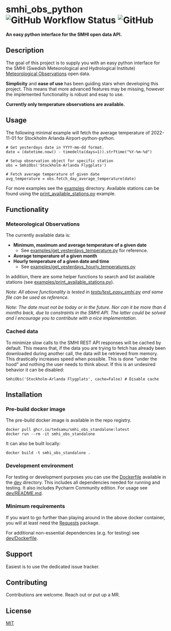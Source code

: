 # smhi_obs_python ![GitHub Workflow Status](https://img.shields.io/github/actions/workflow/status/tedsamu/smhi-obs-python/python-app.yml) ![GitHub](https://img.shields.io/github/license/tedsamu/smhi-obs-python)
**An easy python interface for the SMHI open data API.**

## Description
The goal of this project is to supply you with an easy python interface for the 
SMHI (Swedish Meteorological and Hydrological Institute) 
[Meteorological Observations](https://opendata.smhi.se/apidocs/metobs/index.html) open data.

**Simplicity** and **ease of use** has been guiding stars when developing this project. This means that 
more advanced features may be missing, however the implemented functionality is robust and esay to use.

**Currently only temperature observations are available.**

## Usage
The following minimal example will fetch the average temperature of 2022-11-01 for Stockholm Arlanda Airport-python-python.
```
# Get yesterdays date in YYYY-mm-dd format.
date = (datetime.now() - timedelta(days=1)).strftime("%Y-%m-%d")

# Setup observation object for specific station
obs = SmhiObs('Stockholm-Arlanda Flygplats')

# Fetch average temperature of given date
avg_temperature = obs.fetch_day_average_temperature(date)
```
For more examples see the [examples](smhi_obs/examples/) directory. Available stations can be found using the [print_available_stations.py](smhi_obs/examples/print_available_stations.py) example.

## Functionality
### Meteorological Observations
The currently available data is:
* **Minimum, maximum and average temperature of a given date**
  * See [examples/get_yesterdays_temperature.py](smhi_obs/examples/get_yesterdays_temperature.py) for reference.
* **Average temperature of a given month**
* **Hourly temperature of a given date and time**
  * See [examples/get_yesterdays_hourly_temperatures.py](smhi_obs/examples/get_yesterdays_hourly_temperatures.py)

In addition, there are some helper functions to search and list available stations 
(see [examples/print_available_stations.py](smhi_obs/examples/print_available_stations.py)).

*Note: All above functionality is tested in [tests/test_easy_smhi.py](smhi_obs/tests/test_easy_smhi.py) and same file can be used as reference.*

*Note: The date must not be today or in the future. 
    Nor can it be more than 4 months back, due to constraints in the SMHI API. The latter could be solved and I 
    encourage you to contribute with a nice implementation.*

### Cached data
To minimize slow calls to the SMHI REST API responses will be cached by default. This means that, if the data you are 
trying to fetch has already been downloaded during another call, the data will be retrieved from memory. This 
drastically increases speed when possible. This is done "under the hood" and nothing the user needs to think about. If 
this is an undesired behavior it can be disabled:
```
SmhiObs('Stockholm-Arlanda Flygplats', cache=False) # Disable cache
```

## Installation
### Pre-build docker image
The pre-build docker image is available in the repo registry. 
```
docker pull ghcr.io/tedsamu/smhi_obs_standalone:latest
docker run --rm -it smhi_obs_standalone
```
It can also be built locally:
```
docker build -t smhi_obs_standalone .
```

### Development environment
For testing or development purposes you can use the [Dockerfile](dev/Dockerfile) available in the [dev](dev) directory. This includes all 
dependencies needed for running and testing. It also includes Pycharm Community edition. For usage see [dev/README.md](dev/README.md).

### Minimum requirements
If you want to go further than playing around in the above docker container, you will at least need the 
[Requests](https://pypi.org/project/requests/) package. 

For additional non-essential dependencies (e.g. for testing) see [dev/Dockerfile](dev/Dockerfile).

## Support
Easiest is to use the dedicated issue tracker.

## Contributing
Contributions are welcome. Reach out or put up a MR. 

## License
[MIT](LICENSE)
